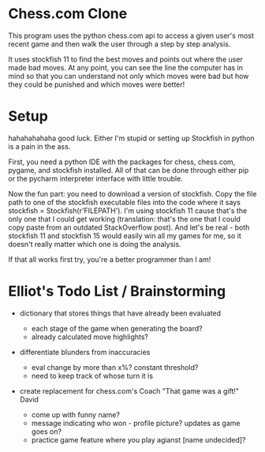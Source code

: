 # Chess.com Clone

This program uses the python chess.com api to access a given user's most recent game and then walk the user through a step by step analysis.

It uses stockfish 11 to find the best moves and points out where the user made bad moves. At any point, you can see the line the computer has in mind so that you can understand not only which moves were bad but how they could be punished and which moves were better!

# Setup

hahahahahaha good luck. Either I'm stupid or setting up Stockfish in python is a pain in the ass.

First, you need a python IDE with the packages for chess, chess.com, pygame, and stockfish installed. All of that can be done through either pip or the pycharm interpreter interface with little trouble.

Now the fun part: you need to download a version of stockfish. Copy the file path to one of the stockfish executable files into the code where it says stockfish = Stockfish(r'FILEPATH'). I'm using stockfish 11 cause that's the only one that I could get working (translation: that's the one that I could copy paste from an outdated StackOverflow post). And let's be real - both stockfish 11 and stockfish 15 would easily win all my games for me, so it doesn't really matter which one is doing the analysis.

If that all works first try, you're a better programmer than I am!

# Elliot's Todo List / Brainstorming

 - dictionary that stores things that have already been evaluated
     - each stage of the game when generating the board?
     - already calculated move highlights?
     
 - differentiate blunders from inaccuracies
     - eval change by more than x%? constant threshold?
     - need to keep track of whose turn it is
 
 - create replacement for chess.com's Coach "That game was a gift!" David
     - come up with funny name?
     - message indicating who won - profile picture? updates as game goes on? 
     - practice game feature where you play agianst \[name undecided\]? 
